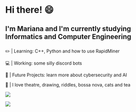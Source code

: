 # Hi there! 😄


## I'm Mariana and I'm currently studying Informatics and Computer Engineering


###

✏️ | Learning: C++, Python and how to use RapidMiner 

💻 | Working: some silly discord bots 

🔭 | Future Projects: learn more about cybersecurity and AI

🌴 | I love theatre, drawing, riddles, bossa nova, cats and tea


![](https://lh6.googleusercontent.com/proxy/hPaUA5wWf2BQf0XzX2yIM-kJU8w5FRySBZTbY3xHcwBW91g8qOD0l9chW5S6KXmxC97i7wprqu9RaoEFBWasizX_INewIzn0VpkVi2_88NuOrdJ48JJG1QHg9rPTLNt8rnPdLLr1ZSM=s0-d)


<img src="https://github-readme-stats.vercel.app/api?username=golangis&&show_icons=true&title_color=00d187&icon_color=00ffff&text_color=2f7add&bg_color=151515">

